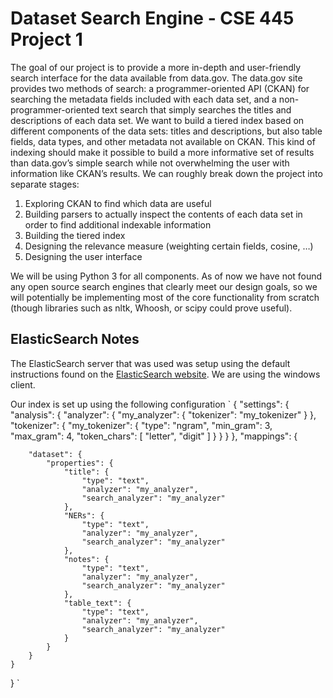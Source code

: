 # Dataset Search Engine - CSE 445 Project 1
The goal of our project is to provide a more in-depth and user-friendly search interface for the data available from data.gov. The data.gov site provides two methods of search: a programmer-oriented API (CKAN) for searching the metadata fields included with each data set, and a non-programmer-oriented text search that simply searches the titles and descriptions of each data set.
We want to build a tiered index based on different components of the data sets: titles and descriptions, but also table fields, data types, and other metadata not available on CKAN. This kind of indexing should make it possible to build a more informative set of results than data.gov’s simple search while not overwhelming the user with information like CKAN’s results.
We can roughly break down the project into separate stages:

1. Exploring CKAN to find which data are useful
2. Building parsers to actually inspect the contents of each data set in order to find additional indexable information
3. Building the tiered index
4. Designing the relevance measure (weighting certain fields, cosine, …)
5. Designing the user interface

We will be using Python 3 for all components. As of now we have not found any open source search engines that clearly meet our design goals, so we will potentially be implementing most of the core functionality from scratch (though libraries such as nltk, Whoosh, or scipy could prove useful).

## ElasticSearch Notes
The ElasticSearch server that was used was setup using the default instructions found on the [ElasticSearch website](https://www.elastic.co/guide/en/elasticsearch/reference/current/index.html). We are using the windows client.

Our index is set up using the following configuration
`
{
	"settings": {
		"analysis": {
			"analyzer": {
				"my_analyzer": {
					"tokenizer": "my_tokenizer"
				}
			},
			"tokenizer": {
				"my_tokenizer": {
					"type": "ngram",
					"min_gram": 3,
					"max_gram": 4,
					"token_chars": [
						"letter",
						"digit"
					]
				}
			}
		}
	},
	"mappings": {
		
		"dataset": {
			"properties": {
				"title": {
					"type": "text",
					"analyzer": "my_analyzer",
					"search_analyzer": "my_analyzer"
				},
				"NERs": {
					"type": "text",
					"analyzer": "my_analyzer",
					"search_analyzer": "my_analyzer"
				},
				"notes": {
					"type": "text",
					"analyzer": "my_analyzer",
					"search_analyzer": "my_analyzer"
				},
				"table_text": {
					"type": "text",
					"analyzer": "my_analyzer",
					"search_analyzer": "my_analyzer"
				}
			}
		}
	}
}
`
